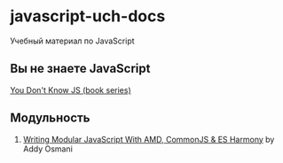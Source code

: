 # javascript-uch-docs

Учебный материал по JavaScript

## Вы не знаете JavaScript

[You Don't Know JS (book series)](https://github.com/getify/You-Dont-Know-JS/blob/master/README.md)

## Модульность

1. [Writing Modular JavaScript With AMD, CommonJS & ES Harmony](http://addyosmani.com/writing-modular-js/) by Addy Osmani
